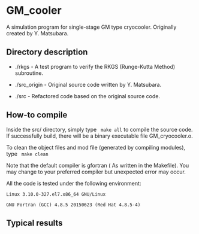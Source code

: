 # GM_cooler

A simulation program for single-stage GM type cryocooler. Originally created by Y. Matsubara.

## Directory description

* ./rkgs         - A test program to verify the RKGS (Runge-Kutta Method) subroutine.

* ./src_origin   - Original source code written by Y. Matsubara.

* ./src          - Refactored code based on the original source code.

## How-to compile

Inside the src/ directory, simply type
``` make all```
to compile the source code. If successfully build, there will be a binary executable file GM_cryocooler.o.

To clean the object files and mod file (generated by compiling modules), type
``` make clean```

Note that the default compiler is gfortran ( As written in the Makefile). You may change to your
preferred compiler but unexpected error may occur.

All the code is tested under the following environment:

```
Linux 3.10.0-327.el7.x86_64 GNU/Linux
```
```
GNU Fortran (GCC) 4.8.5 20150623 (Red Hat 4.8.5-4)
```

## Typical results

